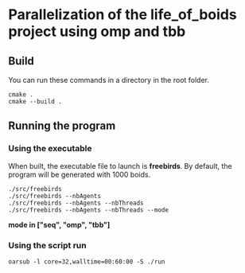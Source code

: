 # Parallelization of the life_of_boids project using omp and tbb

## Build

You can run these commands in a directory in the root folder.
```
cmake .
cmake --build .
```

## Running the program

### Using the executable

When built, the executable file to launch is **freebirds**. By default, the program will be generated with 1000 boids.

```
./src/freebirds
./src/freebirds --nbAgents
./src/freebirds --nbAgents --nbThreads  
./src/freebirds --nbAgents --nbThreads --mode
```
**mode in ["seq", "omp", "tbb"]**

### Using the script run
```
oarsub -l core=32,walltime=00:60:00 -S ./run
```